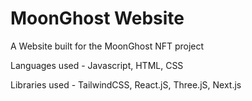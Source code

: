 # MoonGhost Website
A Website built for the MoonGhost NFT project

Languages used - Javascript, HTML, CSS

Libraries used - TailwindCSS, React.jS, Three.jS, Next.js
